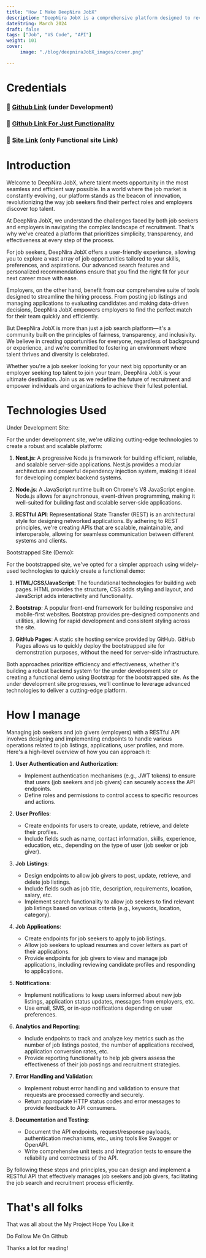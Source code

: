 ```yaml
---
title: "How I Make DeepNira JobX"
description: "DeepNira JobX is a comprehensive platform designed to revolutionize the job search and recruitment process. With a focus on efficiency, transparency, and user experience, DeepNira JobX connects job seekers with employers in a seamless and intuitive manner."
dateString: March 2024
draft: false
tags: ["Job", "VS Code", "API"]
weight: 101
cover: 
     image: "./blog/deepniraJobX_images/cover.png"

---
```


# Credentials
### 🔗 [Github Link](https://github.com/thecarlover/DeepNira_JobX.git) (under Development)
### 🔗 [Github Link For Just Functionality](https://github.com/thecarlover/DeepNira-JobX.git)
### 🔗 [Site Link](https://deepnirajobx.netlify.app) (only Functional site Link)

# Introduction
Welcome to DeepNira JobX, where talent meets opportunity in the most seamless and efficient way possible. In a world where the job market is constantly evolving, our platform stands as the beacon of innovation, revolutionizing the way job seekers find their perfect roles and employers discover top talent.

At DeepNira JobX, we understand the challenges faced by both job seekers and employers in navigating the complex landscape of recruitment. That's why we've created a platform that prioritizes simplicity, transparency, and effectiveness at every step of the process.

For job seekers, DeepNira JobX offers a user-friendly experience, allowing you to explore a vast array of job opportunities tailored to your skills, preferences, and aspirations. Our advanced search features and personalized recommendations ensure that you find the right fit for your next career move with ease.

Employers, on the other hand, benefit from our comprehensive suite of tools designed to streamline the hiring process. From posting job listings and managing applications to evaluating candidates and making data-driven decisions, DeepNira JobX empowers employers to find the perfect match for their team quickly and efficiently.

But DeepNira JobX is more than just a job search platform—it's a community built on the principles of fairness, transparency, and inclusivity. We believe in creating opportunities for everyone, regardless of background or experience, and we're committed to fostering an environment where talent thrives and diversity is celebrated.

Whether you're a job seeker looking for your next big opportunity or an employer seeking top talent to join your team, DeepNira JobX is your ultimate destination. Join us as we redefine the future of recruitment and empower individuals and organizations to achieve their fullest potential.


# Technologies Used

Under Development Site:

For the under development site, we're utilizing cutting-edge technologies to create a robust and scalable platform:

1. **Nest.js**: A progressive Node.js framework for building efficient, reliable, and scalable server-side applications. Nest.js provides a modular architecture and powerful dependency injection system, making it ideal for developing complex backend systems.

2. **Node.js**: A JavaScript runtime built on Chrome's V8 JavaScript engine. Node.js allows for asynchronous, event-driven programming, making it well-suited for building fast and scalable server-side applications.

3. **RESTful API**: Representational State Transfer (REST) is an architectural style for designing networked applications. By adhering to REST principles, we're creating APIs that are scalable, maintainable, and interoperable, allowing for seamless communication between different systems and clients.

Bootstrapped Site (Demo):

For the bootstrapped site, we've opted for a simpler approach using widely-used technologies to quickly create a functional demo:

1. **HTML/CSS/JavaScript**: The foundational technologies for building web pages. HTML provides the structure, CSS adds styling and layout, and JavaScript adds interactivity and functionality.

2. **Bootstrap**: A popular front-end framework for building responsive and mobile-first websites. Bootstrap provides pre-designed components and utilities, allowing for rapid development and consistent styling across the site.

3. **GitHub Pages**: A static site hosting service provided by GitHub. GitHub Pages allows us to quickly deploy the bootstrapped site for demonstration purposes, without the need for server-side infrastructure.

Both approaches prioritize efficiency and effectiveness, whether it's building a robust backend system for the under development site or creating a functional demo using Bootstrap for the bootstrapped site. As the under development site progresses, we'll continue to leverage advanced technologies to deliver a cutting-edge platform.


# How I manage

Managing job seekers and job givers (employers) with a RESTful API involves designing and implementing endpoints to handle various operations related to job listings, applications, user profiles, and more. Here's a high-level overview of how you can approach it:

1. **User Authentication and Authorization**:
   - Implement authentication mechanisms (e.g., JWT tokens) to ensure that users (job seekers and job givers) can securely access the API endpoints.
   - Define roles and permissions to control access to specific resources and actions.

2. **User Profiles**:
   - Create endpoints for users to create, update, retrieve, and delete their profiles.
   - Include fields such as name, contact information, skills, experience, education, etc., depending on the type of user (job seeker or job giver).

3. **Job Listings**:
   - Design endpoints to allow job givers to post, update, retrieve, and delete job listings.
   - Include fields such as job title, description, requirements, location, salary, etc.
   - Implement search functionality to allow job seekers to find relevant job listings based on various criteria (e.g., keywords, location, category).

4. **Job Applications**:
   - Create endpoints for job seekers to apply to job listings.
   - Allow job seekers to upload resumes and cover letters as part of their applications.
   - Provide endpoints for job givers to view and manage job applications, including reviewing candidate profiles and responding to applications.

5. **Notifications**:
   - Implement notifications to keep users informed about new job listings, application status updates, messages from employers, etc.
   - Use email, SMS, or in-app notifications depending on user preferences.

6. **Analytics and Reporting**:
   - Include endpoints to track and analyze key metrics such as the number of job listings posted, the number of applications received, application conversion rates, etc.
   - Provide reporting functionality to help job givers assess the effectiveness of their job postings and recruitment strategies.

7. **Error Handling and Validation**:
   - Implement robust error handling and validation to ensure that requests are processed correctly and securely.
   - Return appropriate HTTP status codes and error messages to provide feedback to API consumers.

8. **Documentation and Testing**:
   - Document the API endpoints, request/response payloads, authentication mechanisms, etc., using tools like Swagger or OpenAPI.
   - Write comprehensive unit tests and integration tests to ensure the reliability and correctness of the API.

By following these steps and principles, you can design and implement a RESTful API that effectively manages job seekers and job givers, facilitating the job search and recruitment process efficiently.



# That's all folks
That was all about the My Project Hope You Like it 

Do Follow Me On Github

Thanks a lot for reading!
